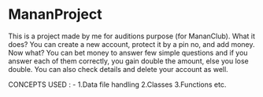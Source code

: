 # MananProject
This is a project made by me for auditions purpose (for MananClub). 
What it does? You can create a new account, protect it by a pin no, and add money.
Now what? You can bet money to answer few simple questions and if you answer each of them correctly, you gain double the amount, else you lose double.
You can also check details and delete your account as well.

CONCEPTS USED : -
1.Data file handling
2.Classes
3.Functions
etc.
